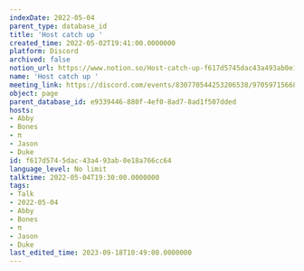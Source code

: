 ```yaml
---
indexDate: 2022-05-04
parent_type: database_id
title: 'Host catch up '
created_time: 2022-05-02T19:41:00.0000000
platform: Discord
archived: false
notion_url: https://www.notion.so/Host-catch-up-f617d5745dac43a493ab0e18a766cc64
name: 'Host catch up '
meeting_link: https://discord.com/events/830770544253206538/970597156681568276
object: page
parent_database_id: e9339446-880f-4ef0-8ad7-8ad1f507dded
hosts:
- Abby
- Bones
- π
- Jason
- Duke
id: f617d574-5dac-43a4-93ab-0e18a766cc64
language_level: No limit
talktime: 2022-05-04T19:30:00.0000000
tags:
- Talk
- 2022-05-04
- Abby
- Bones
- π
- Jason
- Duke
last_edited_time: 2023-09-18T10:49:00.0000000
---
```





